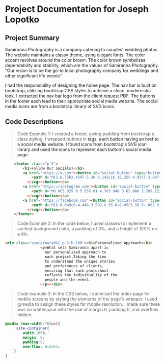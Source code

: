 # Project Documentation for Joseph Lopotko

## Project Summary
Samiranna Photography is a company catering to couples' wedding photos. The website maintains a classy theme, using elegant fonts. The color accent revolves around the color brown. The color brown symbolizes dependability and stability, which are the values of Samiranna Photography. "Our vision is to be the go-to local photography company for weddings and other significant life events".

I had the responsibility of designing the home page. The nav bar is built on bootstrap, utilizing bootstrap CSS styles to achieve a clean, modernistic look. I extracted the nav bar logo from the client request PDF. The buttons in the footer each lead to their appropriate social media website. The social media icons are from a bootstrap library of SVG icons.

## Code Descriptions
> Code Example 1: I created a footer, giving padding from bootstrap's class styling. I wrapped buttons in <a> tags, each button having an href to a social media website. I found icons from bootstrap's SVG icon library and used the icons to represent each button's social media page.
```html
    <footer class="p-5">
        <h1>Follow Our Socials!</h1>
        <a href="https://x.com"><button id="social-button" type="button"><svg alt="twitter" xmlns="http://www.w3.org/2000/svg" width="48" height="48" fill="currentColor" class="bi bi-twitter-x" viewBox="0 0 16 16">
            <path d="M12.6.75h2.454l-5.36 6.142L16 15.25h-4.937l-3.867-5.07-4.425 5.07H.316l5.733-6.57L0 .75h5.063l3.495 4.633L12.601.75Zm-.86 13.028h1.36L4.323 2.145H2.865z"/>
          </svg></button></a>
        <a href="https://instagram.com"><button id="social-button" type="button"><svg alt="instagram" xmlns="http://www.w3.org/2000/svg" width="48" height="48" fill="currentColor" class="bi bi-instagram" viewBox="0 0 16 16">
            <path d="M8 0C5.829 0 5.556.01 4.703.048 3.85.088 3.269.222 2.76.42a3.9 3.9 0 0 0-1.417.923A3.9 3.9 0 0 0 .42 2.76C.222 3.268.087 3.85.048 4.7.01 5.555 0 5.827 0 8.001c0 2.172.01 2.444.048 3.297.04.852.174 1.433.372 1.942.205.526.478.972.923 1.417.444.445.89.719 1.416.923.51.198 1.09.333 1.942.372C5.555 15.99 5.827 16 8 16s2.444-.01 3.298-.048c.851-.04 1.434-.174 1.943-.372a3.9 3.9 0 0 0 1.416-.923c.445-.445.718-.891.923-1.417.197-.509.332-1.09.372-1.942C15.99 10.445 16 10.173 16 8s-.01-2.445-.048-3.299c-.04-.851-.175-1.433-.372-1.941a3.9 3.9 0 0 0-.923-1.417A3.9 3.9 0 0 0 13.24.42c-.51-.198-1.092-.333-1.943-.372C10.443.01 10.172 0 7.998 0zm-.717 1.442h.718c2.136 0 2.389.007 3.232.046.78.035 1.204.166 1.486.275.373.145.64.319.92.599s.453.546.598.92c.11.281.24.705.275 1.485.039.843.047 1.096.047 3.231s-.008 2.389-.047 3.232c-.035.78-.166 1.203-.275 1.485a2.5 2.5 0 0 1-.599.919c-.28.28-.546.453-.92.598-.28.11-.704.24-1.485.276-.843.038-1.096.047-3.232.047s-2.39-.009-3.233-.047c-.78-.036-1.203-.166-1.485-.276a2.5 2.5 0 0 1-.92-.598 2.5 2.5 0 0 1-.6-.92c-.109-.281-.24-.705-.275-1.485-.038-.843-.046-1.096-.046-3.233s.008-2.388.046-3.231c.036-.78.166-1.204.276-1.486.145-.373.319-.64.599-.92s.546-.453.92-.598c.282-.11.705-.24 1.485-.276.738-.034 1.024-.044 2.515-.045zm4.988 1.328a.96.96 0 1 0 0 1.92.96.96 0 0 0 0-1.92m-4.27 1.122a4.109 4.109 0 1 0 0 8.217 4.109 4.109 0 0 0 0-8.217m0 1.441a2.667 2.667 0 1 1 0 5.334 2.667 2.667 0 0 1 0-5.334"/>
          </svg></button></a>
        <a href="https://facebook.com"><button id="social-button" type="button"><svg alt="facebook" xmlns="http://www.w3.org/2000/svg" width="48" height="48" fill="currentColor" class="bi bi-facebook" viewBox="0 0 16 16">
            <path d="M16 8.049c0-4.446-3.582-8.05-8-8.05C3.58 0-.002 3.603-.002 8.05c0 4.017 2.926 7.347 6.75 7.951v-5.625h-2.03V8.05H6.75V6.275c0-2.017 1.195-3.131 3.022-3.131.876 0 1.791.157 1.791.157v1.98h-1.009c-.993 0-1.303.621-1.303 1.258v1.51h2.218l-.354 2.326H9.25V16c3.824-.604 6.75-3.934 6.75-7.951"/>
          </svg></button></a>
    </footer>
```
> Code Example 2: In the code below, I used classes to implement a cached background color, a padding of 3%, and a height of 100% on a div.
```html
<div class="quaternaryBGC p-3 h-100"><h1>Personalized Approach</h1>
                <p>What sets Samiranna apart is
                  our personalized approach to
                  each project.Taking the time
                  to understand the unique stories
                  and preferences of clients,
                  ensuring that each photoshoot
                  reflects the individuality of the
                  people and the event.
                </p></div>
```
> Code example 3: In the CSS below, I optimized the index page for mobile screens by styling the elements of the page's wrapper. I used @media to assign these styles for mobile resolution. I made sure there was no whitespace with the use of margin 0, padding 0, and overflow hidden.
```css
@media (max-width:768px){
    .site-container{
        width:100%;
        margin: 0;
        padding:0;
        overflow: hidden;
    }
}
```